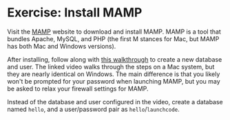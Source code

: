 # Exercise: Install MAMP

Visit the [MAMP][mamp] website to download and install MAMP. MAMP is a tool that bundles Apache, MySQL, and PHP (the first M stances for Mac, but MAMP has both Mac and Windows versions).

After installing, follow along with [this walkthrough][walkthrough] to create a new database and user. The linked video walks through the steps on a Mac system, but they are nearly identical on Windows. The main difference is that you likely won't be prompted for your password when launching MAMP, but you may be asked to relax your firewall settings for MAMP.

Instead of the database and user configured in the video, create a database named `hello`, and a user/password pair as `hello`/`launchcode`.

[mamp]: https://www.mamp.info/en/
[walkthrough]: https://www.youtube.com/watch?v=lHkjm52sJys
